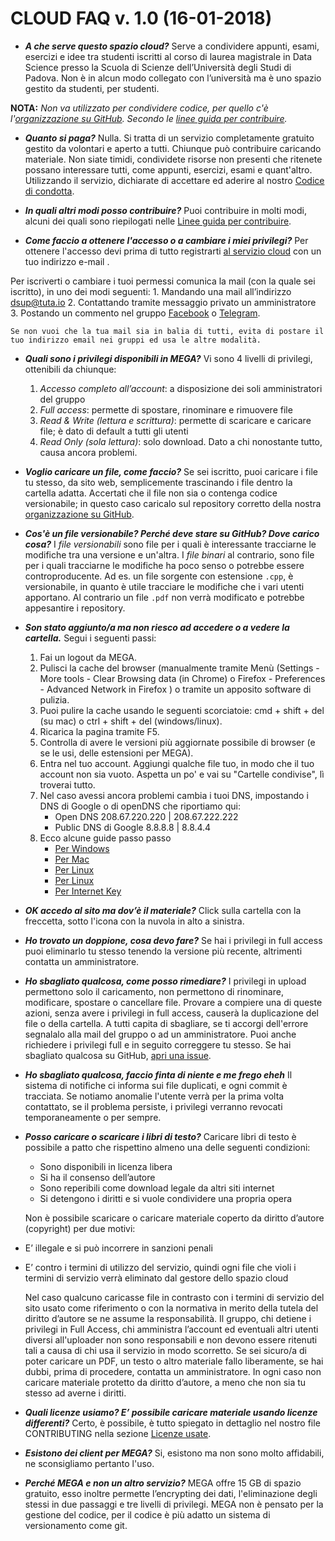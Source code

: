 # CLOUD FAQ v. 1.0 (16-01-2018)

- ***A che serve questo spazio cloud?*** Serve a condividere appunti, esami, esercizi e idee tra studenti iscritti al corso di laurea magistrale in Data Science presso la Scuola di Scienze dell’Università degli Studi di Padova. Non è in alcun modo collegato con l’università ma è uno spazio gestito da studenti, per studenti. 

**NOTA:** _Non va utilizzato per condividere codice, per quello c'è l'[organizzazione su GitHub](https://github.com/DSUnipd/). Secondo le  [linee guida per contribuire](https://github.com/DSUnipd/Getting-Started/blob/master/CONTRIBUTING.md)._

- ***Quanto si paga?*** Nulla. Si tratta di un servizio completamente gratuito gestito da volontari e aperto a tutti. Chiunque può contribuire caricando materiale. Non siate timidi, condividete risorse non presenti che ritenete possano interessare tutti, come  appunti, esercizi, esami e quant'altro. Utilizzando il servizio, dichiarate di accettare ed aderire al nostro [Codice di condotta](https://github.com/DSUnipd/Getting-Started/blob/master/CODE_OF_CONDUCT.md).

- ***In quali altri modi posso contribuire?*** Puoi contribuire in molti modi, alcuni dei quali sono riepilogati nelle [Linee guida per contribuire](https://github.com/DSUnipd/Getting-Started/blob/master/CONTRIBUTING.md#altri-tipi-di-contributo).

- ***Come faccio a ottenere l'accesso o a cambiare i miei privilegi?*** Per ottenere l'accesso devi prima di tutto registrarti [al servizio cloud](https://mega.nz/) con un tuo indirizzo e-mail . 

Per iscriverti o cambiare i tuoi permessi comunica la mail (con la quale sei iscritto), in uno dei modi seguenti:
	1. Mandando una mail all’indirizzo [dsup@tuta.io](mailto:dsup@tuta.io)
	2. Contattando tramite messaggio privato un amministratore
	3. Postando un commento nel gruppo [Facebook](https://www.facebook.com/groups/groups/1681749318544541/) o [Telegram](t.me/dsunipd).

	Se non vuoi che la tua mail sia in balia di tutti, evita di postare il tuo indirizzo email nei gruppi ed usa le altre modalità. 
	
- ***Quali sono i privilegi disponibili in MEGA?*** Vi sono 4 livelli di privilegi, ottenibili da chiunque:
	1. *Accesso completo all’account*: a disposizione dei soli amministratori del gruppo
	2. *Full access*: permette di spostare, rinominare e rimuovere file
	3. *Read & Write (lettura e scrittura)*: permette di scaricare e caricare file; è dato di default a tutti gli utenti
	4. *Read Only (sola lettura)*: solo download. Dato a chi nonostante tutto, causa ancora problemi.

- ***Voglio caricare un file, come faccio?*** Se sei iscritto, puoi caricare i file tu stesso, da sito web, semplicemente trascinando i file dentro la cartella adatta. Accertati che il file non sia o contenga codice versionabile; in questo caso caricalo sul repository corretto della nostra [organizzazione su GitHub](https://github.com/DSUnipd/).

- ***Cos'è un file versionabile? Perché deve stare su GitHub? Dove carico cosa?***
    I _file versionabili_ sono file per i quali è interessante tracciarne le modifiche tra una versione e un'altra. I _file binari_ al contrario, sono file per i quali tracciarne le modifiche ha poco senso o potrebbe essere controproducente. 
	Ad es. un file sorgente con estensione `.cpp`, è versionabile, in quanto è utile tracciare le modifiche che i vari utenti apportano. Al contrario un file  `.pdf` non verrà modificato e potrebbe appesantire i repository.

- ***Son stato aggiunto/a ma non riesco ad accedere o a vedere la cartella.*** 
	Segui i seguenti passi:
	1. Fai un logout da MEGA.
	2. Pulisci la cache del browser (manualmente tramite Menù
		(Settings - More tools - Clear Browsing data (in Chrome) o 
		Firefox - Preferences - Advanced Network in Firefox ) o tramite un apposito software di pulizia.
	3. Puoi pulire la cache usando le seguenti scorciatoie: cmd + shift + del (su mac) o ctrl + shift + del (windows/linux).
	4. Ricarica la pagina tramite F5.
	5. Controlla di avere le versioni più aggiornate possibile di browser (e se le usi, delle estensioni per MEGA).
	6. Entra nel tuo account. Aggiungi qualche file tuo, in modo che il tuo account non sia vuoto. Aspetta un po' e vai su "Cartelle condivise", lì troverai tutto.
	7. Nel caso avessi ancora problemi cambia i tuoi DNS, impostando i DNS di Google o di openDNS che riportiamo qui: 
		* Open DNS		 208.67.220.220 | 208.67.222.222 
		* Public DNS di Google	 8.8.8.8 | 8.8.4.4 
	8. Ecco alcune guide passo passo
		* [Per Windows](https://aranzulla.tecnologia.virgilio.it/come-impostare-dns-19767.html)
		* [Per Mac](https://aranzulla.tecnologia.virgilio.it/come-cambiare-dns-su-mac-36660.html)
		* [Per Linux](https://www.coresis.com/extra/linuxcorsobase/12-1.htm)
		* [Per Linux](https://www.chimerarevo.com/linux/ubuntu-come-impostare-o-cambiare-i-dns-19494/)
		* [Per Internet Key](https://just-share-it.blogspot.it/2008/12/come-modificare-i-dns-della-vodafane.html)
	
- ***OK accedo al sito ma dov’è il materiale?*** Click sulla cartella con la freccetta, sotto l'icona con la nuvola in alto a sinistra.

- ***Ho trovato un doppione, cosa devo fare?*** Se hai i privilegi in full access puoi eliminarlo tu stesso tenendo la versione più recente, altrimenti contatta un amministratore.

- ***Ho sbagliato qualcosa, come posso rimediare?*** I privilegi in upload permettono solo il caricamento, non permettono di rinominare, modificare, spostare o cancellare file. Provare a compiere una di queste azioni, senza avere i privilegi in full access, causerà la duplicazione del file o della cartella.
A tutti capita di sbagliare, se ti accorgi dell'errore segnalalo alla mail del gruppo o ad un amministratore. Puoi anche richiedere i privilegi full e in seguito correggere tu stesso. Se hai sbagliato qualcosa su GitHub, [apri una issue](https://github.com/DSUnipd/Getting-Started/blob/master/CONTRIBUTING.md#segnalare-bug).

- ***Ho sbagliato qualcosa, faccio finta di niente e me frego eheh*** Il sistema di notifiche ci informa sui file duplicati, e ogni commit è tracciata. Se notiamo anomalie l'utente verrà per la prima volta contattato, se il problema persiste, i privilegi verranno revocati temporaneamente o per sempre.

- ***Posso caricare o scaricare i libri di testo?*** Caricare libri di testo è possibile a patto che rispettino almeno una delle seguenti condizioni:
	* Sono disponibili in licenza libera
	* Si ha il consenso dell’autore
	* Sono reperibili come download legale da altri siti internet 
	* Si detengono i diritti e si vuole condividere una propria opera

    Non è possibile scaricare o caricare materiale coperto da diritto d’autore (copyright) per due motivi:

* E’ illegale e si può incorrere in sanzioni penali
* E’ contro i termini di utilizzo del servizio, quindi ogni file che violi i termini di servizio verrà eliminato dal gestore dello spazio cloud

	Nel caso qualcuno caricasse file in contrasto con i termini di servizio del sito usato come riferimento o con la normativa in merito della tutela del diritto d’autore se ne assume la responsabilità. Il gruppo, chi detiene i privilegi in Full Access, chi amministra l’account ed eventuali altri utenti diversi all'uploader non sono responsabili e non devono essere ritenuti tali a causa di chi usa il servizio in modo scorretto.
	Se sei sicuro/a di poter caricare un PDF, un testo o altro materiale fallo liberamente, se hai dubbi, prima di procedere, contatta un amministratore. In ogni caso non caricare materiale protetto da diritto d’autore, a meno che non sia tu stesso ad averne i diritti.
	
- ***Quali licenze usiamo? E’ possibile caricare materiale usando licenze differenti?*** Certo, è possibile, è tutto spiegato in dettaglio nel nostro file CONTRIBUTING nella sezione [Licenze usate](https://github.com/DSUnipd/Getting-Started/blob/master/CONTRIBUTING.md#licenze-usate).

- ***Esistono dei client per MEGA?*** Si, esistono ma non sono molto affidabili, ne sconsigliamo pertanto l'uso.
	
- ***Perché MEGA e non un altro servizio?*** MEGA offre 15 GB di spazio gratuito, esso inoltre permette l’encrypting dei dati, l'eliminazione degli stessi in due passaggi e tre livelli di privilegi. MEGA non è pensato per la gestione del codice, per il codice è più adatto un sistema di versionamento come git.

